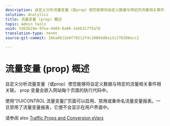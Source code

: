 ```yaml
---
description: 自定义分析流量变量（或prop）使您能够将自定义数据与特定的流量相关事件相关联。 prop 变量会嵌入网站每个页面的执行代码中。
solution: Analytics
title: 流量变量 (prop) 概述
topic: Admin tools
uuid: 5d62b19e-9fea-4489-8a80-1ebb317f5a78
translation-type: tm+mt
source-git-commit: 16ba0b12e0f70112f4c10804d0a13c278388ecc2

---
```



# 流量变量 (prop) 概述

自定义分析流量变量（或prop）使您能够将自定义数据与特定的流量相关事件相关联。 prop 变量会嵌入网站每个页面的执行代码中。

使用“[!UICONTROL 流量变量]”页面可以启用、禁用或重命名流量变量报表。一旦禁用了流量变量报表，它便不会显示在用户界面中。

请参阅 also [Traffic Props and Conversion eVars](/help/implement/analytics-terminology-basics/c-props-evars/props-evars.md)
